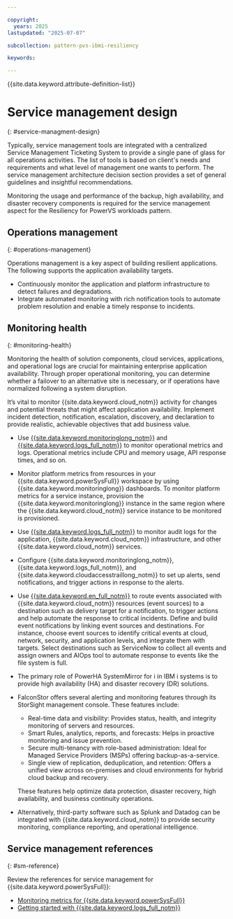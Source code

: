 ```yaml
---

copyright:
  years: 2025
lastupdated: "2025-07-07"

subcollection: pattern-pvs-ibmi-resiliency

keywords:

---
```


{{site.data.keyword.attribute-definition-list}}

# Service management design
{: #service-managment-design}

Typically, service management tools are integrated with a centralized Service Management Ticketing System to provide a single pane of glass for all operations activities. The list of tools is based on client's needs and requirements and what level of management one wants to perform. The service management architecture decision section provides a set of general guidelines and insightful recommendations.

Monitoring the usage and performance of the backup, high availability, and disaster recovery components is required for the service management aspect for the Resiliency for PowerVS workloads pattern.

## Operations management
{: #operations-management}

Operations management is a key aspect of building resilient applications. The following supports the application availability targets.

- Continuously monitor the application and platform infrastructure to detect failures and degradations.
- Integrate automated monitoring with rich notification tools to automate problem resolution and enable a timely response to incidents.

## Monitoring health
{: #monitoring-health}

Monitoring the health of solution components, cloud services, applications, and operational logs are crucial for maintaining enterprise application availability. Through proper operational monitoring, you can determine whether a failover to an alternative site is necessary, or if operations have normalized following a system disruption.

It’s vital to monitor {{site.data.keyword.cloud_notm}} activity for changes and potential threats that might affect application availability. Implement incident detection, notification, escalation, discovery, and declaration to provide realistic, achievable objectives that add business value.

- Use [{{site.data.keyword.monitoringlong_notm}}](/docs/monitoring?topic=monitoring-about-monitor) and [{{site.data.keyword.logs_full_notm}}](/docs/cloud-logs) to monitor operational metrics and logs. Operational metrics include CPU and memory usage, API response times, and so on.
- Monitor platform metrics from resources in your {{site.data.keyword.powerSysFull}} workspace by using {{site.data.keyword.monitoringlong}} dashboards. To monitor platform metrics for a service instance, provision the {{site.data.keyword.monitoringlong}} instance in the same region where the {{site.data.keyword.cloud_notm}} service instance to be monitored is provisioned.
- Use [{{site.data.keyword.logs_full_notm}}](/docs/cloud-logs) to monitor audit logs for the application, {{site.data.keyword.cloud_notm}} infrastructure, and other {{site.data.keyword.cloud_notm}} services.
- Configure {{site.data.keyword.monitoringlong_notm}}, {{site.data.keyword.logs_full_notm}}, and {{site.data.keyword.cloudaccesstraillong_notm}} to set up alerts, send notifications, and trigger actions in response to the alerts.

- Use [{{site.data.keyword.en_full_notm}}](/docs/event-notifications?topic=event-notifications-en-about) to route events associated with {{site.data.keyword.cloud_notm}} resources (event sources) to a destination such as delivery target for a notification, to trigger actions and help automate the response to critical incidents. Define and build event notifications by linking event sources and destinations. For instance, choose event sources to identify critical events at cloud, network, security, and application levels, and integrate them with targets. Select destinations such as ServiceNow to collect all events and assign owners and AIOps tool to automate response to events like the file system is full.

- The primary role of PowerHA SystemMirror for i in IBM i systems is to provide high availability (HA) and disaster recovery (DR) solutions.

- FalconStor offers several alerting and monitoring features through its StorSight management console. These features include:
   - Real-time data and visibility: Provides status, health, and integrity monitoring of servers and resources.
   - Smart Rules, analytics, reports, and forecasts: Helps in proactive monitoring and issue prevention.
   - Secure multi-tenancy with role-based administration: Ideal for Managed Service Providers (MSPs) offering backup-as-a-service.
   - Single view of replication, deduplication, and retention: Offers a unified view across on-premises and cloud environments for hybrid cloud backup and recovery.

  These features help optimize data protection, disaster recovery, high availability, and business continuity operations.

- Alternatively, third-party software such as Splunk and Datadog can be integrated with {{site.data.keyword.cloud_notm}} to provide security monitoring, compliance reporting, and operational intelligence.

## Service management references
{: #sm-reference}

Review the references for service management for {{site.data.keyword.powerSysFull}}:

- [Monitoring metrics for {{site.data.keyword.powerSysFull}}](/docs/power-iaas?topic=power-iaas-monitor-sysdig)
- [Getting started with {{site.data.keyword.logs_full_notm}}](/docs/cloud-logs?topic=cloud-logs-getting-started)

